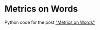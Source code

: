 Metrics on Words
===========

Python code for the post ["Metrics on Words"](http://jeremykun.com/2011/12/19/metrics-on-words/)
